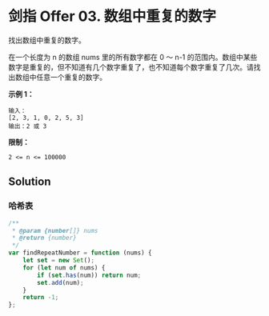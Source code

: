 # 剑指 Offer 03. 数组中重复的数字

找出数组中重复的数字。

在一个长度为 n 的数组 nums 里的所有数字都在 0 ～ n-1 的范围内。数组中某些数字是重复的，但不知道有几个数字重复了，也不知道每个数字重复了几次。请找出数组中任意一个重复的数字。

**示例 1：**

```
输入：
[2, 3, 1, 0, 2, 5, 3]
输出：2 或 3
```

**限制：**

```
2 <= n <= 100000
```

## Solution

### 哈希表

```javascript
/**
 * @param {number[]} nums
 * @return {number}
 */
var findRepeatNumber = function (nums) {
    let set = new Set();
    for (let num of nums) {
        if (set.has(num)) return num;
        set.add(num);
    }
    return -1;
};
```
